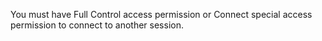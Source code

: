 You must have Full Control access permission or Connect special access permission to connect to another session.
